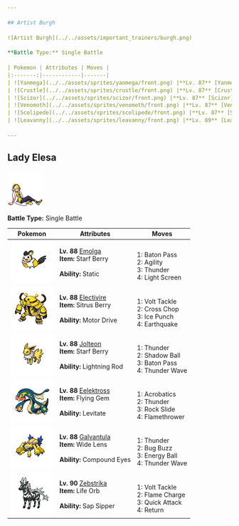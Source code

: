 ```yaml
---

## Artist Burgh

![Artist Burgh](../../assets/important_trainers/burgh.png)

**Battle Type:** Single Battle

| Pokemon | Attributes | Moves |
|:-------:|------------|-------|
| ![Yanmega](../../assets/sprites/yanmega/front.png) |**Lv. 87** [Yanmega](../../pokemon/yanmega.md/)<br>**Item:** <span class="tooltip" title="Weakens a supereffective Fire-type attack against the holding Pokémon.">Occa Berry</span><br><br>**Ability:** ?<br>1: <span class='tooltip' title='The user vibrates its wings to generate a damaging sound wave. It may also lower the target’s Sp. Def stat.'>Bug Buzz</span><br>2: <span class='tooltip' title='The user attacks with a blade of air that slices even the sky. It may also make the target flinch.'>Air Slash</span><br>3: <span class='tooltip' title='The target is hit by a strong telekinetic force. It may also reduce the target’s Sp. Def stat.'>Psychic</span><br>4: <span class='tooltip' title='The user hurls a shadowy blob at the target. It may also lower the target’s Sp. Def stat.'>Shadow Ball</span> |
| ![Crustle](../../assets/sprites/crustle/front.png) |**Lv. 87** [Crustle](../../pokemon/crustle.md/)<br>**Item:** <span class="tooltip" title="An item to be held by a Pokémon. It restores any lowered stat in battle. It can be used only once.">White Herb</span><br><br>**Ability:** ?<br>1: <span class='tooltip' title='The user breaks its shell, lowering its Defense and Sp. Def stats but sharply raising Attack, Sp. Atk, and Speed stats.'>Shell Smash</span><br>2: <span class='tooltip' title='The user stabs the foe with sharpened stones from below. It has a high critical-hit ratio.'>Stone Edge</span><br>3: <span class='tooltip' title='The user slashes at the target by crossing its scythes or claws as if they were a pair of scissors.'>X-Scissor</span><br>4: <span class='tooltip' title='The user sets off an earthquake that strikes those around it.'>Earthquake</span> |
| ![Scizor](../../assets/sprites/scizor/front.png) |**Lv. 87** [Scizor](../../pokemon/scizor.md/)<br>**Item:** <span class="tooltip" title="An item to be held by a Pokémon. It boosts the power of moves, but at the cost of some HP on each hit.">Life Orb</span><br><br>**Ability:** ?<br>1: <span class='tooltip' title='The user strikes the target with tough punches as fast as bullets. This move always goes first.'>Bullet Punch</span><br>2: <span class='tooltip' title='The user bites the target. If the target is holding a Berry, the user eats it and gains its effect.'>Bug Bite</span><br>3: <span class='tooltip' title='The user attacks the target with great power. However, it also lowers the user’s Attack and Defense.'>Superpower</span><br>4: <span class='tooltip' title='An attack move that inflicts double damage if used on a target that is switching out of battle.'>Pursuit</span> |
| ![Venomoth](../../assets/sprites/venomoth/front.png) |**Lv. 87** [Venomoth](../../pokemon/venomoth.md/)<br>**Item:** <span class="tooltip" title="If held by a Pokémon, it sharply raises one of its stats in a pinch.">Starf Berry</span><br><br>**Ability:** ?<br>1: <span class='tooltip' title='The user lightly performs a beautiful, mystic dance. It boosts the user’s Sp. Atk, Sp. Def, and Speed stats.'>Quiver Dance</span><br>2: <span class='tooltip' title='The user vibrates its wings to generate a damaging sound wave. It may also lower the target’s Sp. Def stat.'>Bug Buzz</span><br>3: <span class='tooltip' title='Unsanitary sludge is hurled at the target. It may also poison the target.'>Sludge Bomb</span><br>4: <span class='tooltip' title='The user scatters a big cloud of sleep-inducing dust around the target.'>Sleep Powder</span> |
| ![Scolipede](../../assets/sprites/scolipede/front.png) |**Lv. 87** [Scolipede](../../pokemon/scolipede.md/)<br>**Item:** <span class="tooltip" title="If held by a Pokémon, it raises its Attack stat in a pinch.">Liechi Berry</span><br><br>**Ability:** ?<br>1: <span class='tooltip' title='Using its tough and impressive horn, the user rams into the target with no letup.'>Megahorn</span><br>2: <span class='tooltip' title='The user lays a trap of poison spikes at the opponent’s feet. They poison opponents that switch into battle.'>Toxic Spikes</span><br>3: <span class='tooltip' title='The user lays a trap of spikes at the opposing team’s feet. The trap hurts Pokémon that switch into battle.'>Spikes</span><br>4: <span class='tooltip' title='Large boulders are hurled at the opposing team to inflict damage. It may also make the targets flinch.'>Rock Slide</span> |
| ![Leavanny](../../assets/sprites/leavanny/front.png) |**Lv. 89** [Leavanny](../../pokemon/leavanny.md/)<br>**Item:** <span class="tooltip" title="An item to be held by a Pokémon. If it has full HP, the holder will endure one potential KO attack, leaving 1 HP.">Focus Sash</span><br><br>**Ability:** ?<br>1: <span class='tooltip' title='The user slashes at the target by crossing its scythes or claws as if they were a pair of scissors.'>X-Scissor</span><br>2: <span class='tooltip' title='The user handles a sharp leaf like a sword and attacks by cutting its target. Critical hits land more easily.'>Leaf Blade</span><br>3: <span class='tooltip' title='The user relaxes and lightens its body to move faster. It sharply boosts the Speed stat.'>Agility</span><br>4: <span class='tooltip' title='The user slashes with a sharp claw made from shadows. Critical hits land more easily.'>Shadow Claw</span> |

---
```


## Lady Elesa

![Lady Elesa](../../assets/important_trainers/elesa.png)

**Battle Type:** Single Battle

| Pokemon | Attributes | Moves |
|:-------:|------------|-------|
| ![Emolga](../../assets/sprites/emolga/front.png) |**Lv. 88** [Emolga](../../pokemon/emolga.md/)<br>**Item:** <span class="tooltip" title="If held by a Pokémon, it sharply raises one of its stats in a pinch.">Starf Berry</span><br><br>**Ability:** <span class="tooltip" title="Contact with the Pokémon may cause paralysis.">Static</span> | <br>1: <span class='tooltip' title='The user switches places with a party Pokémon in waiting, passing along any stat changes.'>Baton Pass</span><br>2: <span class='tooltip' title='The user relaxes and lightens its body to move faster. It sharply boosts the Speed stat.'>Agility</span><br>3: <span class='tooltip' title='A wicked thunderbolt is dropped on the target to inflict damage. It may also leave the target with paralysis.'>Thunder</span><br>4: <span class='tooltip' title='A wondrous wall of light is put up to suppress damage from special attacks for five turns.'>Light Screen</span> |
| ![Electivire](../../assets/sprites/electivire/front.png) |**Lv. 88** [Electivire](../../pokemon/electivire.md/)<br>**Item:** <span class="tooltip" title="If held by a Pokémon, it heals the user’s HP a little.">Sitrus Berry</span><br><br>**Ability:** <span class="tooltip" title="Raises Speed if hit by an Electric-type move.">Motor Drive</span> | <br>1: <span class='tooltip' title='The user shrouds itself in electricity and smashes into its target. It also damages the user a little.'>Volt Tackle</span><br>2: <span class='tooltip' title='The user delivers a double chop with its forearms crossed. Critical hits land more easily.'>Cross Chop</span><br>3: <span class='tooltip' title='The target is punched with an icy fist. It may also leave the target frozen.'>Ice Punch</span><br>4: <span class='tooltip' title='The user sets off an earthquake that strikes those around it.'>Earthquake</span> |
| ![Jolteon](../../assets/sprites/jolteon/front.png) |**Lv. 88** [Jolteon](../../pokemon/jolteon.md/)<br>**Item:** <span class="tooltip" title="If held by a Pokémon, it sharply raises one of its stats in a pinch.">Starf Berry</span><br><br>**Ability:** <span class="tooltip" title="Draws in all Electric-type moves to up Sp. Attack.">Lightning Rod</span> | <br>1: <span class='tooltip' title='A wicked thunderbolt is dropped on the target to inflict damage. It may also leave the target with paralysis.'>Thunder</span><br>2: <span class='tooltip' title='The user hurls a shadowy blob at the target. It may also lower the target’s Sp. Def stat.'>Shadow Ball</span><br>3: <span class='tooltip' title='The user switches places with a party Pokémon in waiting, passing along any stat changes.'>Baton Pass</span><br>4: <span class='tooltip' title='A weak electric charge is launched at the target. It causes paralysis if it hits.'>Thunder Wave</span> |
| ![Eelektross](../../assets/sprites/eelektross/front.png) |**Lv. 88** [Eelektross](../../pokemon/eelektross.md/)<br>**Item:** <span class="tooltip" title="A gem with an essence of air. When held, it strengthens the power of a Flying-type move only once.">Flying Gem</span><br><br>**Ability:** <span class="tooltip" title="Gives full immunity to all Ground-type moves.">Levitate</span> | <br>1: <span class='tooltip' title='The user nimbly strikes the target. If the user is not holding an item, this attack inflicts massive damage.'>Acrobatics</span><br>2: <span class='tooltip' title='A wicked thunderbolt is dropped on the target to inflict damage. It may also leave the target with paralysis.'>Thunder</span><br>3: <span class='tooltip' title='Large boulders are hurled at the opposing team to inflict damage. It may also make the targets flinch.'>Rock Slide</span><br>4: <span class='tooltip' title='The target is scorched with an intense blast of fire. It may also leave the target with a burn.'>Flamethrower</span> |
| ![Galvantula](../../assets/sprites/galvantula/front.png) |**Lv. 88** [Galvantula](../../pokemon/galvantula.md/)<br>**Item:** <span class="tooltip" title="An item to be held by a Pokémon. It is a magnifying lens that slightly boosts the accuracy of moves.">Wide Lens</span><br><br>**Ability:** <span class="tooltip" title="The Pokémon’s accuracy is boosted.">Compound Eyes</span> | <br>1: <span class='tooltip' title='A wicked thunderbolt is dropped on the target to inflict damage. It may also leave the target with paralysis.'>Thunder</span><br>2: <span class='tooltip' title='The user vibrates its wings to generate a damaging sound wave. It may also lower the target’s Sp. Def stat.'>Bug Buzz</span><br>3: <span class='tooltip' title='The user draws power from nature and fires it at the target. It may also lower the target’s Sp. Def.'>Energy Ball</span><br>4: <span class='tooltip' title='A weak electric charge is launched at the target. It causes paralysis if it hits.'>Thunder Wave</span> |
| ![Zebstrika](../../assets/sprites/zebstrika/front.png) |**Lv. 90** [Zebstrika](../../pokemon/zebstrika.md/)<br>**Item:** <span class="tooltip" title="An item to be held by a Pokémon. It boosts the power of moves, but at the cost of some HP on each hit.">Life Orb</span><br><br>**Ability:** <span class="tooltip" title="Boosts Attack when hit by a Grass-type move.">Sap Sipper</span> | <br>1: <span class='tooltip' title='The user shrouds itself in electricity and smashes into its target. It also damages the user a little.'>Volt Tackle</span><br>2: <span class='tooltip' title='The user cloaks itself with flame and attacks. Building up more power, it raises the user’s Speed stat.'>Flame Charge</span><br>3: <span class='tooltip' title='The user lunges at the target at a speed that makes it almost invisible. It is sure to strike first.'>Quick Attack</span><br>4: <span class='tooltip' title='A full-power attack that grows more powerful the more the user likes its Trainer.'>Return</span> |

